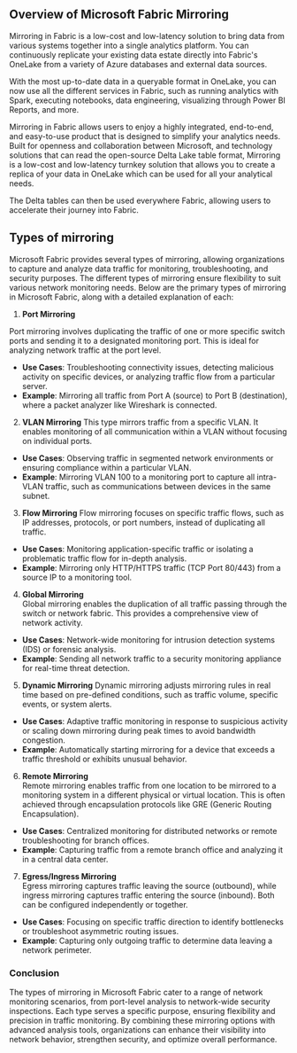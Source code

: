 ## Overview of Microsoft Fabric Mirroring

Mirroring in Fabric is a low-cost and low-latency solution to bring data from various systems together into a single analytics platform. You can continuously replicate your existing data estate directly into Fabric's OneLake from a variety of Azure databases and external data sources.

With the most up-to-date data in a queryable format in OneLake, you can now use all the different services in Fabric, such as running analytics with Spark, executing notebooks, data engineering, visualizing through Power BI Reports, and more.

Mirroring in Fabric allows users to enjoy a highly integrated, end-to-end, and easy-to-use product that is designed to simplify your analytics needs. Built for openness and collaboration between Microsoft, and technology solutions that can read the open-source Delta Lake table format, Mirroring is a low-cost and low-latency turnkey solution that allows you to create a replica of your data in OneLake which can be used for all your analytical needs.

The Delta tables can then be used everywhere Fabric, allowing users to accelerate their journey into Fabric.


## Types of mirroring 

Microsoft Fabric provides several types of mirroring, allowing organizations to capture and analyze data traffic for monitoring, troubleshooting, and security purposes. The different types of mirroring ensure flexibility to suit various network monitoring needs. Below are the primary types of mirroring in Microsoft Fabric, along with a detailed explanation of each:


1. **Port Mirroring**  

 Port mirroring involves duplicating the traffic of one or more specific switch ports and sending it to a designated monitoring port. This is ideal for analyzing network traffic at the port level.  
- **Use Cases**: Troubleshooting connectivity issues, detecting malicious activity on specific devices, or analyzing traffic flow from a particular server.  
- **Example**: Mirroring all traffic from Port A (source) to Port B (destination), where a packet analyzer like Wireshark is connected.


2. **VLAN Mirroring** 
This type mirrors traffic from a specific VLAN. It enables monitoring of all communication within a VLAN without focusing on individual ports.  
- **Use Cases**: Observing traffic in segmented network environments or ensuring compliance within a particular VLAN.  
- **Example**: Mirroring VLAN 100 to a monitoring port to capture all intra-VLAN traffic, such as communications between devices in the same subnet.


3. **Flow Mirroring** 
Flow mirroring focuses on specific traffic flows, such as IP addresses, protocols, or port numbers, instead of duplicating all traffic.  
- **Use Cases**: Monitoring application-specific traffic or isolating a problematic traffic flow for in-depth analysis.  
- **Example**: Mirroring only HTTP/HTTPS traffic (TCP Port 80/443) from a source IP to a monitoring tool.


4. **Global Mirroring**  
Global mirroring enables the duplication of all traffic passing through the switch or network fabric. This provides a comprehensive view of network activity.  
- **Use Cases**: Network-wide monitoring for intrusion detection systems (IDS) or forensic analysis.  
- **Example**: Sending all network traffic to a security monitoring appliance for real-time threat detection.


5. **Dynamic Mirroring** 
Dynamic mirroring adjusts mirroring rules in real time based on pre-defined conditions, such as traffic volume, specific events, or system alerts.  
- **Use Cases**: Adaptive traffic monitoring in response to suspicious activity or scaling down mirroring during peak times to avoid bandwidth congestion.  
- **Example**: Automatically starting mirroring for a device that exceeds a traffic threshold or exhibits unusual behavior.


6. **Remote Mirroring**  
Remote mirroring enables traffic from one location to be mirrored to a monitoring system in a different physical or virtual location. This is often achieved through encapsulation protocols like GRE (Generic Routing Encapsulation).  
- **Use Cases**: Centralized monitoring for distributed networks or remote troubleshooting for branch offices.  
- **Example**: Capturing traffic from a remote branch office and analyzing it in a central data center.


7. **Egress/Ingress Mirroring**  
Egress mirroring captures traffic leaving the source (outbound), while ingress mirroring captures traffic entering the source (inbound). Both can be configured independently or together.  
- **Use Cases**: Focusing on specific traffic direction to identify bottlenecks or troubleshoot asymmetric routing issues.  
- **Example**: Capturing only outgoing traffic to determine data leaving a network perimeter.


### Conclusion  
The types of mirroring in Microsoft Fabric cater to a range of network monitoring scenarios, from port-level analysis to network-wide security inspections. Each type serves a specific purpose, ensuring flexibility and precision in traffic monitoring. By combining these mirroring options with advanced analysis tools, organizations can enhance their visibility into network behavior, strengthen security, and optimize overall performance.
